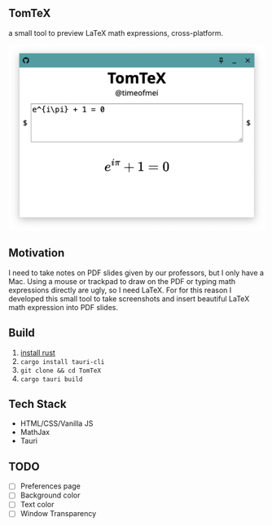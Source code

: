 TomTeX
---

a small tool to preview LaTeX math expressions, cross-platform.

![](preview/preview.png)

## Motivation

I need to take notes on PDF slides given by our professors, but I only have a Mac. Using a mouse or trackpad to draw on the PDF or typing math expressions directly are ugly, so I need LaTeX. For for this reason I developed this small tool to take screenshots and insert beautiful LaTeX math expression into PDF slides.

## Build

1. [install rust](https://www.rust-lang.org/tools/install)
2. `cargo install tauri-cli`
3. `git clone && cd TomTeX`
4. `cargo tauri build`

## Tech Stack

- HTML/CSS/Vanilla JS
- MathJax
- Tauri

## TODO

- [ ] Preferences page
- [ ] Background color
- [ ] Text color
- [ ] Window Transparency
